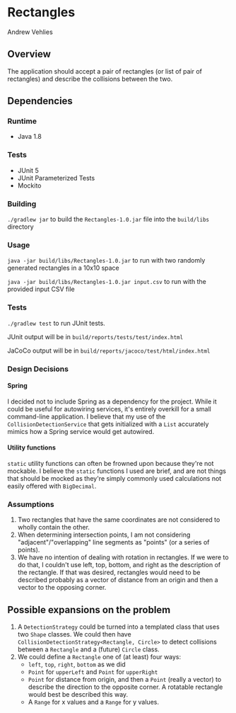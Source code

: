 # Rectangles
Andrew Vehlies

## Overview
The application should accept a pair of rectangles (or list of pair of rectangles)
and describe the collisions between the two.

## Dependencies

### Runtime
+ Java 1.8

### Tests
+ JUnit 5
+ JUnit Parameterized Tests
+ Mockito

### Building

`./gradlew jar` to build the `Rectangles-1.0.jar` file into the `build/libs` directory

### Usage

`java -jar build/libs/Rectangles-1.0.jar` to run with two randomly generated rectangles in a 10x10 space

`java -jar build/libs/Rectangles-1.0.jar input.csv` to run with the provided input CSV file

### Tests

`./gradlew test` to run JUnit tests.

JUnit output will be in `build/reports/tests/test/index.html`

JaCoCo output will be in `build/reports/jacoco/test/html/index.html`

### Design Decisions

#### Spring
I decided not to include Spring as a dependency for the project. While it could be useful for
autowiring services, it's entirely overkill for a small command-line application. I believe
that my use of the `CollisionDetectionService` that gets initialized with a `List` accurately
mimics how a Spring service would get autowired.

#### Utility functions
`static` utility functions can often be frowned upon because they're not mockable. I believe the
`static` functions I used are brief, and are not things that should be mocked as they're simply
commonly used calculations not easily offered with `BigDecimal`.

### Assumptions
1. Two rectangles that have the same coordinates are not considered to wholly contain the other.
2. When determining intersection points, I am not considering "adjacent"/"overlapping" line segments as "points" (or
   a series of points).
3. We have no intention of dealing with rotation in rectangles. If we were to do that, I couldn't use
   left, top, bottom, and right as the description of the rectangle. If that was desired, rectangles would need to be
   described probably as a vector of distance from an origin and then a vector to the opposing corner.

## Possible expansions on the problem
1. A `DetectionStrategy` could be turned into a templated class that uses two `Shape`
   classes. We could then have `CollisionDetectionStrategy<Rectangle, Circle>` to detect
   collisions between a `Rectangle` and a (future) `Circle` class.
2. We could define a `Rectangle` one of (at least) four ways:
    + `left`, `top`, `right`, `bottom` as we did
    + `Point` for `upperLeft` and `Point` for `upperRight`
    + `Point` for distance from origin, and then a `Point` (really a vector) to describe the direction to the opposite
      corner. A rotatable rectangle would best be described this way.
    + A `Range` for x values and a `Range` for y values.